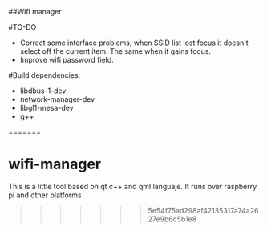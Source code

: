 ##Wifi manager

#TO-DO
- Correct some interface problems, when SSID list lost focus it doesn't select off the current item. The same when it gains focus.
- Improve wifi password field.

#Build dependencies:
- libdbus-1-dev
- network-manager-dev
- libgl1-mesa-dev
- g++

=======
# wifi-manager
This is a little tool based on qt c++ and qml languaje. It runs over raspberry pi and other platforms
>>>>>>> 5e54f75ad298af42135317a74a2627e9b6c5b1e8
